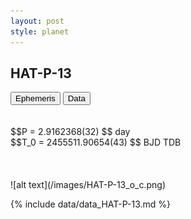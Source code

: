 ```yaml
---
layout: post
style: planet
---
```

<script src="../js/planets.js"></script>

## HAT-P-13

<!-- Tab links -->
<div class="tab">
<button class="tablinks" onclick="openCity(event, 'Ephemeris')">Ephemeris</button>
<button class="tablinks" onclick="openCity(event, 'Data')">Data</button>
</div>

<!-- Tab content -->
<div id="Ephemeris" class="tabcontent" markdown="1">
<br/><br/>
$$P = 2.9162368(32) $$ day <br/>
$$T_0 = 2455511.90654(43) $$ BJD TDB
<br/><br/>
<br/><br/>
![alt text](/images/HAT-P-13_o_c.png)
</div>


<div id="Data" class="tabcontent" markdown="1">

{% include data/data_HAT-P-13.md %}

</div>
